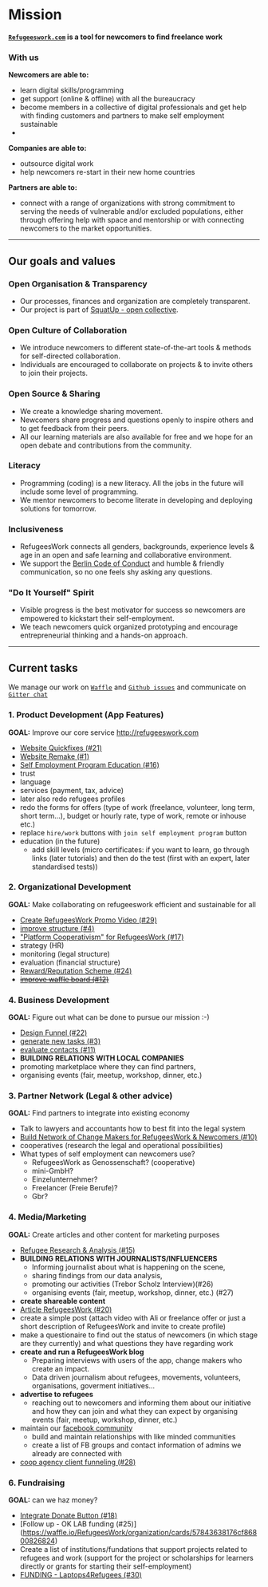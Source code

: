 
# Mission
**[`Refugeeswork.com`](www.refugeeswork.com) is a tool for newcomers to find freelance work**  

### With us

**Newcomers are able to:**

- learn digital skills/programming
- get support (online & offline) with all the bureaucracy 
- become members in a collective of digital professionals and get help with finding customers and partners to make self employment sustainable
- 
**Companies are able to:**

- outsource digital work
- help newcomers re-start in their new home countries

**Partners are able to:**

- connect with a range of organizations with strong commitment to serving the needs of vulnerable and/or excluded populations, either through offering help with space and mentorship or with connecting newcomers to the market opportunities. 

---

## Our goals and values

### Open Organisation & Transparency
  * Our processes, finances and organization are completely transparent.
  * Our project is part of [SquatUp - open collective](https://github.com/squatup).

### Open Culture of Collaboration
  * We introduce newcomers to different state-of-the-art tools & methods for self-directed collaboration.
  * Individuals are encouraged to collaborate on projects & to invite others to join their projects.

### Open Source & Sharing
  * We create a knowledge sharing movement.
  * Newcomers share progress and questions openly to inspire others and to get feedback from their peers.
  * All our learning materials are also available for free and we hope for an open debate and contributions from the community.
  
### Literacy
  * Programming (coding) is a new literacy. All the jobs in the future will include some level of programming.
  * We mentor newcomers to become literate in developing and deploying solutions for tomorrow.

### Inclusiveness
  * RefugeesWork connects all genders, backgrounds, experience levels & age in an open and safe learning and collaborative environment.
  * We support the [Berlin Code of Conduct](http://berlincodeofconduct.org/) and humble & friendly communication, so no one feels shy asking any questions.

### "Do It Yourself" Spirit
  * Visible progress is the best motivator for success so newcomers are empowered to kickstart their self-employment.
  * We teach newcomers quick organized prototyping and encourage entrepreneurial thinking and a hands-on approach.

---

## Current tasks
We manage our work on [`Waffle`](https://waffle.io/RefugeesWork/organization) and [`Github issues`](https://github.com/RefugeesWork/organization/issues) and communicate on [`Gitter chat`](www.gitter.im/RefugeesWork/Chat)

### 1. Product Development (App Features)
**GOAL:** Improve our core service http://refugeeswork.com
* [Website Quickfixes (#21)](https://waffle.io/RefugeesWork/organization/cards/577c3449efd7647b02334765)
* [Website Remake (#1)](https://waffle.io/RefugeesWork/organization/cards/5771718e3ca69e5201af1c8f)
* [Self Employment Program Education (#16)](https://waffle.io/RefugeesWork/organization/cards/577b1b438387ab2d00d74651)
* trust
* language
* services (payment, tax, advice)
* later also redo refugees profiles
* redo the forms for offers (type of work (freelance, volunteer, long term, short term...), budget or hourly rate, type of work, remote or inhouse etc.)
* replace `hire/work` buttons with `join self employment program` button
* education (in the future)
  * add skill levels (micro certificates: if you want to learn, go through links (later tutorials) and then do the test (first with an expert, later standardised tests))

### 2. Organizational Development
**GOAL:** Make collaborating on refugeeswork efficient and sustainable for all
* [Create RefugeesWork Promo Video (#29)](https://waffle.io/RefugeesWork/organization/cards/5786e0197404591900945a20)
* [improve structure (#4)](https://waffle.io/RefugeesWork/organization/cards/5771718e3ca69e5201af1c8c)
* ["Platform Cooperativism" for RefugeesWork (#17)](https://waffle.io/RefugeesWork/organization/cards/577b223f8d4cac150002ee30)
* strategy (HR)
* monitoring (legal structure)
* evaluation (financial structure)
* [Reward/Reputation Scheme (#24)](https://waffle.io/RefugeesWork/organization/cards/5783ea22161d801500031773)
* ~~[improve waffle board (#12)](https://waffle.io/RefugeesWork/organization/cards/577a87f22f31f6c302665a3e)~~
### 4. Business Development
**GOAL:** Figure out what can be done to pursue our mission :-)
* [Design Funnel (#22)](https://waffle.io/RefugeesWork/organization/cards/57835c2ff9378d2d00d27d31)
* [generate new tasks (#3)](https://waffle.io/RefugeesWork/organization/cards/5771718e3ca69e5201af1c8d)
* [evaluate contacts (#11)](https://waffle.io/RefugeesWork/organization/cards/577a83601786dfb501d383db)
* **BUILDING RELATIONS WITH LOCAL COMPANIES**
* promoting marketplace where they can find partners,
* organising events (fair, meetup, workshop, dinner,  etc.)

### 3. Partner Network (Legal & other advice)
**GOAL:** Find partners to integrate into existing economy
* Talk to lawyers and accountants how to best fit into the legal system
* [Build Network of Change Makers for RefugeesWork & Newcomers (#10)](https://waffle.io/RefugeesWork/organization/cards/577a81e46ef6a69a013fb937)
* cooperatives (research the legal and operational possibilities)
* What types of self employment can newcomers use?
  * RefugeesWork as Genossenschaft? (cooperative)
  * mini-GmbH?
  * Einzelunternehmer?
  * Freelancer (Freie Berufe)?
  * Gbr?

### 4. Media/Marketing
**GOAL:** Create articles and other content for marketing purposes
* [Refugee Research & Analysis (#15)](https://waffle.io/RefugeesWork/organization/cards/577afae66ee6f50e00b741f6)
* **BUILDING RELATIONS WITH JOURNALISTS/INFLUENCERS**
  * Informing journalist about what is happening on the scene, 
  * sharing findings from our data analysis, 
  * promoting our activities (Trebor Scholz Interview)(#26)
  * organising events (fair, meetup, workshop, dinner,  etc.) (#27)
* **create shareable content**
 * [Article RefugeesWork (#20)](https://waffle.io/RefugeesWork/organization/cards/577c14ba5388e05b01cf24a6)
  * create a simple post (attach video with Ali or freelance offer or just a short description of RefugeesWork and invite to create profile)
  * make a questionaire to find out the status of newcomers (in which stage are they currently) and what questions they have regarding work
* **create and run a RefugeesWork blog**
  * Preparing interviews with users of the app, change makers who create an impact.
  * Data driven journalism about refugees, movements, volunteers, organisations, goverment initiatives...
* **advertise to refugees**
  * reaching out to newcomers and informing them about our initiative and how they can join and what they can expect by organising events (fair, meetup, workshop, dinner,  etc.)
* maintain our [facebook community](https://www.facebook.com/groups/RefugeesWork/)
  *   build and maintain relationships with like minded communities
  * create a list of FB groups and contact information of admins we already are connected with
* [coop agency client funneling (#28)](https://waffle.io/RefugeesWork/organization/cards/5785c62e8b14e99e00b65813)

### 6. Fundraising
**GOAL:** can we haz money?
* [Integrate Donate Button (#18)](https://waffle.io/RefugeesWork/organization/cards/577b26b092656b1300ff8961)
* [Follow up - OK LAB funding (#25)] (https://waffle.io/RefugeesWork/organization/cards/57843638176cf86800826824)
* Create a list of institutions/fundations that support projects related to refugees and work (support for the project or scholarships for learners directly or grants for starting their self-employment)
* [FUNDING - Laptops4Refugees (#30)](https://waffle.io/RefugeesWork/organization/cards/57882580c773185f00150beb)
